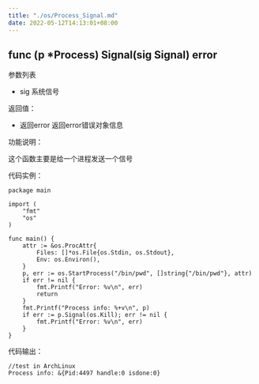 ```yaml
---
title: "./os/Process_Signal.md"
date: 2022-05-12T14:13:01+08:00
---
```

## func (p *Process) Signal(sig Signal) error

参数列表

- sig 系统信号

返回值：

- 返回error 返回error错误对象信息

功能说明：

这个函数主要是给一个进程发送一个信号

代码实例：

    package main

    import (
        "fmt"
        "os"
    )

    func main() {
        attr := &os.ProcAttr{
            Files: []*os.File{os.Stdin, os.Stdout},
            Env: os.Environ(),
        }
        p, err := os.StartProcess("/bin/pwd", []string{"/bin/pwd"}, attr)
        if err != nil {
            fmt.Printf("Error: %v\n", err)
            return
        }
        fmt.Printf("Process info: %+v\n", p)
        if err := p.Signal(os.Kill); err != nil {
            fmt.Printf("Error: %v\n", err)
        }
    }

代码输出：

    //test in ArchLinux
    Process info: &{Pid:4497 handle:0 isdone:0}
